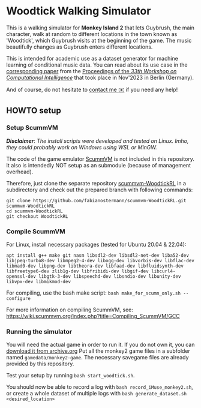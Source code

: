 # Woodtick Walking Simulator

This is a walking simulator for **Monkey Island 2** that lets Guybrush, the main character, walk at random to different locations in the town known as 'Woodtick', which Guybrush visits at the beginning of the game.
The music beautifully changes as Guybrush enters different locations.

This is intended for academic use as a dataset generator for machine learning of conditional music data.
You can read about its use case in the [corresponding paper](https://publikationen.bibliothek.kit.edu/1000162754/151572782) from the [Proceedings of the *33th Workshop on Computational Intelligence*](https://doi.org/10.5445/KSP/1000162754) that took place in Nov'2023 in Berlin (Germany).

And of course, do not hesitate to [contact me :envelope:](mailto:fabian.ostermann@tu-dortmund.de) if you need any help!

## HOWTO setup
### Setup ScummVM

***Disclaimer***: *The install scripts were developed and tested on Linux. Imho, they could probably work on Windows using WSL or MinGW.*

The code of the game emulator [ScummVM](https://www.scummvm.org/) is not included in this repository.
It also is intendedly NOT setup as an submodule (because of management overhead).

Therefore, just clone the separate repository [scummvm-WoodtickRL](https://github.com/fabianostermann/scummvm-WoodtickRL) in a subdirectory and check out the prepared branch with following commands:
```
git clone https://github.com/fabianostermann/scummvm-WoodtickRL.git scummvm-WoodtickRL
cd scummvm-WoodtickRL
git checkout WoodtickRL
```

### Compile ScummVM

For Linux, install necessary packages (tested for Ubuntu 20.04 & 22.04):

```
apt install g++ make git nasm libsdl2-dev libsdl2-net-dev liba52-dev libjpeg-turbo8-dev libmpeg2-4-dev libogg-dev libvorbis-dev libflac-dev libmad0-dev libpng-dev libtheora-dev libfaad-dev libfluidsynth-dev libfreetype6-dev zlib1g-dev libfribidi-dev libgif-dev libcurl4-openssl-dev libgtk-3-dev libspeechd-dev libsndio-dev libunity-dev libvpx-dev libmikmod-dev
```

For compiling, use the bash make script: `bash make_for_scumm_only.sh --configure`

For more information on compiling ScummVM, see:
<https://wiki.scummvm.org/index.php?title=Compiling_ScummVM/GCC>

### Running the simulator

You will need the actual game in order to run it.
If you do not own it, you can [download it from archive.org](https://archive.org/details/msdos_Monkey_Island_2_-_LeChucks_Revenge_1991)
Put all the monkey2 game files in a subfolder named `gamedata/monkey2-game`. The necessary savegame files are already provided by this repository.

Test your setup by running `bash start_woodtick.sh`.

You should now be able to record a log with `bash record_iMuse_monkey2.sh`,\
or create a whole dataset of multiple logs with `bash generate_dataset.sh <desired_location>`


